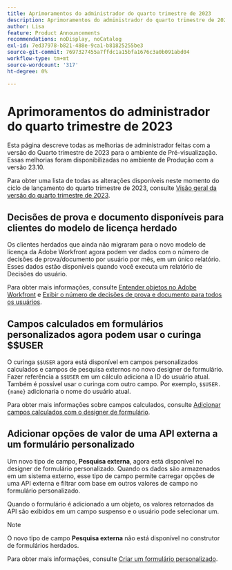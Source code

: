 ```yaml
---
title: Aprimoramentos do administrador do quarto trimestre de 2023
description: Aprimoramentos do administrador do quarto trimestre de 2023
author: Lisa
feature: Product Announcements
recommendations: noDisplay, noCatalog
exl-id: 7ed37978-b821-488e-9ca1-b81825255be3
source-git-commit: 7697327455a7ffdc1a15bfa1676c3a0b091abd04
workflow-type: tm+mt
source-wordcount: '317'
ht-degree: 0%

---
```


# Aprimoramentos do administrador do quarto trimestre de 2023

Esta página descreve todas as melhorias de administrador feitas com a versão do Quarto trimestre de 2023 para o ambiente de Pré-visualização. Essas melhorias foram disponibilizadas no ambiente de Produção com a versão 23.10.

Para obter uma lista de todas as alterações disponíveis neste momento do ciclo de lançamento do quarto trimestre de 2023, consulte [Visão geral da versão do quarto trimestre de 2023](/help/quicksilver/product-announcements/product-releases/23-q4-release-activity/23-q4-release-overview.md).

## Decisões de prova e documento disponíveis para clientes do modelo de licença herdado

Os clientes herdados que ainda não migraram para o novo modelo de licença da Adobe Workfront agora podem ver dados com o número de decisões de prova/documento por usuário por mês, em um único relatório. Esses dados estão disponíveis quando você executa um relatório de Decisões do usuário.

Para obter mais informações, consulte [Entender objetos no Adobe Workfront](/help/quicksilver/workfront-basics/navigate-workfront/workfront-navigation/understand-objects.md) e [Exibir o número de decisões de prova e documento para todos os usuários](/help/quicksilver/review-and-approve-work/tips-tricks-troubleshooting-approvals/view-number-of-decisions-for-users.md).

## Campos calculados em formulários personalizados agora podem usar o curinga $$USER

O curinga `$$USER` agora está disponível em campos personalizados calculados e campos de pesquisa externos no novo designer de formulário. Fazer referência a `$$USER` em um cálculo adiciona a ID do usuário atual. Também é possível usar o curinga com outro campo. Por exemplo, `$$USER.{name}` adicionaria o nome do usuário atual.

Para obter mais informações sobre campos calculados, consulte [Adicionar campos calculados com o designer de formulário](/help/quicksilver/administration-and-setup/customize-workfront/create-manage-custom-forms/form-designer/design-a-form/add-a-calculated-field.md).

## Adicionar opções de valor de uma API externa a um formulário personalizado

Um novo tipo de campo, **Pesquisa externa**, agora está disponível no designer de formulário personalizado. Quando os dados são armazenados em um sistema externo, esse tipo de campo permite carregar opções de uma API externa e filtrar com base em outros valores de campo no formulário personalizado.

Quando o formulário é adicionado a um objeto, os valores retornados da API são exibidos em um campo suspenso e o usuário pode selecionar um.

>[!NOTE]
>
>O novo tipo de campo **Pesquisa externa** não está disponível no construtor de formulários herdados.

Para obter mais informações, consulte [Criar um formulário personalizado](/help/quicksilver/administration-and-setup/customize-workfront/create-manage-custom-forms/form-designer/design-a-form/design-a-form.md).
